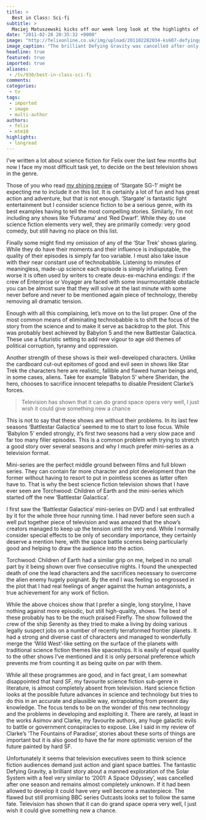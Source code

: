 ```yaml
---
title: >
  Best in Class: Sci-fi
subtitle: >
  Maciej Matuszewski kicks off our week long look at the highlights of our favourite genres
date: "2011-02-28 20:35:32 +0000"
image: "http://felixonline.co.uk/img/upload/201102282034-ks607-defyingg.jpg"
image_caption: "The brilliant Defying Gravity was cancelled after only one season"
headline: true
featured: true
imported: true
aliases:
 - /tv/930/best-in-class-sci-fi
comments:
categories:
 - tv
tags:
 - imported
 - image
 - multi-author
authors:
 - felix
 - mtm10
highlights:
 - longread
---
```


I’ve written a lot about science fiction for Felix over the last few months but now I face my most difficult task yet, to decide on the best television shows in the genre.

Those of you who read [my shining review](http://felixonline.co.uk/tv/844/stargate-sg-1-a-love-story/) of ‘Stargate SG-1’ might be expecting me to include it on this list. It is certainly a lot of fun and has great action and adventure, but that is not enough. ‘Stargate’ is fantastic light entertainment but I consider science fiction to be a serious genre, with its best examples having to tell the most compelling stories. Similarly, I’m not including any shows like ‘Futurama’ and ‘Red Dwarf’. While they do use science fiction elements very well, they are primarily comedy: very good comedy, but still having no place on this list.

Finally some might find my omission of any of the ‘Star Trek’ shows glaring. While they do have their moments and their influence is indisputable, the quality of their episodes is simply far too variable. I must also take issue with their near constant use of technobabble. Listening to minutes of meaningless, made-up science each episode is simply infuriating. Even worse it is often used by writers to create deus-ex-machina endings: if the crew of Enterprise or Voyager are faced with some insurmountable obstacle you can be almost sure that they will solve at the last minute with some never before and never to be mentioned again piece of technology, thereby removing all dramatic tension.

Enough with all this complaining, let’s move on to the list proper. One of the most common means of eliminating technobabble is to shift the focus of the story from the science and to make it serve as backdrop to the plot. This was probably best achieved by Babylon 5 and the new Battlestar Galactica. These use a futuristic setting to add new vigour to age old themes of political corruption, tyranny and oppression.

Another strength of these shows is their well-developed characters. Unlike the cardboard cut-out epitomes of good and evil seen in shows like Star Trek the characters here are realistic, fallible and flawed human beings and, in some cases, aliens. Take for example ‘Babylon 5’ where Sheridan, the hero, chooses to sacrifice innocent telepaths to disable President Clarke’s forces.

> Television has shown that it can do grand space opera very well, I just wish it could give something new a chance

This is not to say that these shows are without their problems. In its last few seasons ‘Battlestar Galactica’ seemed to me to start to lose focus. While ‘Babylon 5’ ended strongly, it’s first two seasons had a very slow pace and far too many filler episodes. This is a common problem with trying to stretch a good story over several seasons and why I much prefer mini-series as a television format.

Mini-series are the perfect middle ground between films and full blown series. They can contain far more character and plot development than the former without having to resort to put in pointless scenes as latter often have to. That is why the best science fiction television shows that I have ever seen are Torchwood: Children of Earth and the mini-series which started off the new ‘Battlestar Galactica’.

I first saw the ‘Battlestar Galactica’ mini-series on DVD and I sat enthralled by it for the whole three hour running time. I had never before seen such a well put together piece of television and was amazed that the show’s creators managed to keep up the tension until the very end. While I normally consider special effects to be only of secondary importance, they certainly deserve a mention here, with the space battle scenes being particularly good and helping to draw the audience into the action.

Torchwood: Children of Earth had a similar grip on me, helped in no small part by it being shown over five consecutive nights. I found the unexpected death of one the lead characters and the sacrifices necessary to overcome the alien enemy hugely poignant. By the end I was feeling so engrossed in the plot that I had real feelings of anger against the human antagonists, a true achievement for any work of fiction.

While the above choices show that I prefer a single, long storyline, I have nothing against more episodic, but still high-quality, shows. The best of these probably has to be the much praised Firefly. The show followed the crew of the ship Serenity as they tried to make a living by doing various legally suspect jobs on a number of recently terraformed frontier planets. It had a strong and diverse cast of characters and managed to wonderfully merge the ‘Wild West’-like setting on the surface of the planets with traditional science fiction themes like spaceships. It is easily of equal quality to the other shows I’ve mentioned and it is only personal preference which prevents me from counting it as being quite on par with them.

While all these programmes are good, and in fact great, I am somewhat disappointed that hard SF, my favourite science fiction sub-genre in literature, is almost completely absent from television. Hard science fiction looks at the possible future advances in science and technology but tries to do this in an accurate and plausible way, extrapolating from present day knowledge. The focus tends to be on the wonder of this new technology and the problems in developing and exploiting it. There are rarely, at least in the works Asimov and Clarke, my favourite authors, any huge galactic evils to battle or government conspiracies to expose. Like I said in my review of Clarke’s ‘The Fountains of Paradise’, stories about these sorts of things are important but it is also good to have the far more optimistic version of the future painted by hard SF.

Unfortunately it seems that television executives seem to think science fiction audiences demand just action and giant space battles. The fantastic Defying Gravity, a brilliant story about a manned exploration of the Solar System with a feel very similar to ‘2001: A Space Odyssey’, was cancelled after one season and remains almost completely unknown. If it had been allowed to develop it could have very well become a masterpiece. The flawed but still promising BBC series Outcasts looks set to follow the same fate. Television has shown that it can do grand space opera very well, I just wish it could give something new a chance.
